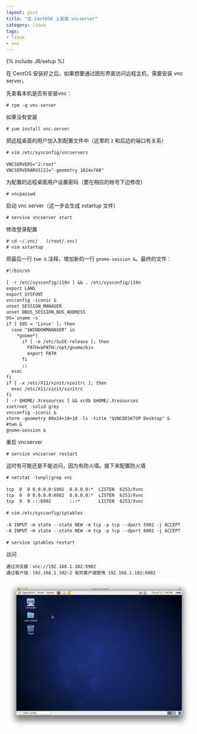 ```yaml
---
layout: post
title: "在 CentOS6 上安装 vncserver"
category: linux 
tags: 
- linux
- vnc
---
```

{% include JB/setup %}

在 CentOS 安装好之后，如果想要通过图形界面访问远程主机，需要安装 vnc server。

先查看本机是否有安装vnc：

	# rpm -q vnc-server
	
如果没有安装

	# yum install vnc-server
	
把远程桌面的用户加入到配置文件中（这里的 `2` 和后边的端口有关系）

	# vim /etc/sysconfig/vncservers
 
	VNCSERVERS="2:root"
	VNCSERVERARGS[2]="-geometry 1024x768"
	
为配置的远程桌面用户设置密码（要在相应的帐号下边修改）

	# vncpasswd

启动 vnc server（这一步会生成 xstartup 文件）

	# service vncserver start
	
修改登录配置

	# cd ~/.vnc/   (/root/.vnc)
	# vim xstartup
	
把最后一行 `twm &` 注释，增加新的一行 `gnome-session &`。最终的文件：
	
	#!/bin/sh
	
	[ -r /etc/sysconfig/i18n ] && . /etc/sysconfig/i18n
	export LANG
	export SYSFONT
	vncconfig -iconic &
	unset SESSION_MANAGER
	unset DBUS_SESSION_BUS_ADDRESS
	OS=`uname -s`
	if [ $OS = 'Linux' ]; then
	  case "$WINDOWMANAGER" in
		*gnome*)
		  if [ -e /etc/SuSE-release ]; then
			PATH=$PATH:/opt/gnome/bin
			export PATH
		  fi
		  ;;
	  esac
	fi
	if [ -x /etc/X11/xinit/xinitrc ]; then
	  exec /etc/X11/xinit/xinitrc
	fi
	[ -r $HOME/.Xresources ] && xrdb $HOME/.Xresources
	xsetroot -solid grey
	vncconfig -iconic &
	xterm -geometry 80x24+10+10 -ls -title "$VNCDESKTOP Desktop" &
	#twm &
	gnome-session &  

重启 vncserver

	# service vncserver restart
	
这时有可能还是不能访问，因为有防火墙。接下来配置防火墙

	# netstat -tunpl|grep vnc
	
	tcp  0  0 0.0.0.0:5902  0.0.0.0:*  LISTEN  6253/Xvnc           
	tcp  0  0 0.0.0.0:6002  0.0.0.0:*  LISTEN  6253/Xvnc           
	tcp  0  0 :::6002       :::*       LISTEN  6253/Xvnc 
	
	# vim /etc/sysconfig/iptables

	-A INPUT -m state --state NEW -m tcp -p tcp --dport 5902 -j ACCEPT
	-A INPUT -m state --state NEW -m tcp -p tcp --dport 6002 -j ACCEPT

	# service iptables restart	

访问	

	通过浏览器：vnc://192.168.1.102:5902
	通过客户端：192.168.1.102:2 有的客户端使用 192.168.1.102:6002
	
![](/images/2012-07-12-install-vncserver-for-centos63.png)	

 


